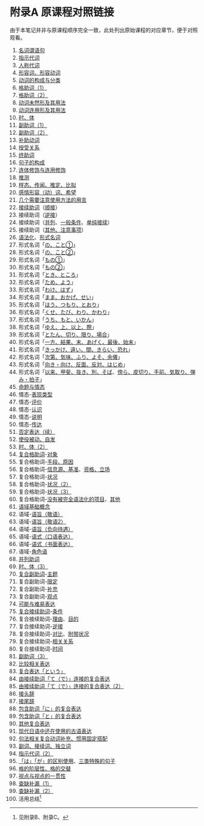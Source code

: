 # 附录A 原课程对照链接

由于本笔记并非与原课程顺序完全一致，此处列出原始课程的对应章节，便于对照观看。

1. [名词谓语句](../content/01-meishi.md)
2. [指示代词](../content/02-shijishi-1.md)
3. [人称代词](../content/03-ninshoudaimeishi.md)
4. [形容词、形容动词](../content/04-keiyoushi-keiyoudoushi.md)
5. [动词的构成与分类](../content/05-doushi-no-kouzou-to-bunrui.md)
6. [格助词（1）](../content/06-07-kakujoshi.md)
7. [格助词（2）](../content/06-07-kakujoshi.md#で)
8. [动词未然形及其用法](../content/08-doushi-no-mizenkei.md)
9. [动词连用形及其用法](../content/09-doushi-no-rennyoukei.md)
10. [时、体](../content/10-tense-and-aspect-1.md)
11. [副助词（1）](../content/11-12-fukujoshi.md)
12. [副助词（2）](../content/11-12-fukujoshi.md#でも)
13. [补助动词](../content/13-hojodoushi.md)
14. [授受关系](../content/14-jujuhyougen.md)
15. [终助词](../content/15-shuujoshi.md)
16. [句子的构成](../content/16-bun-no-kouzou.md)
17. [连体修饰与连用修饰](../content/17-rentaishuushi-to-renyoushuushi.md)
18. [推测](../content/18-suiryou.md)
19. [样态、传闻、推定、比拟](../content/19-youtai-denbun-suitei-hikyou.md)
20. [感情形容（动）词、希望](../content/20-kanjou-keiyoushi-keiyoudoushi-kibou.md)
21. [几个需要注意使用方法的用言](../content/21-tsukaikatani-chuuisubeki-yougenn.md)
22. [接续助词](../content/22-setsuzokujoshi.md)（[顺接](../content/22-junnsetsu.md)）
23. 接续助词（[逆接](../content/23-gyakusetsu.md)）
24. 接续助词（[并列](../content/24-heiritsu.md)、[一般条件](../content/24-ippanjouken.md)、[单纯接续](../content/24-tannjunnsetsuzoku.md)）
25. 接续助词（[其他、注意事项](../content/25-sonohoka.md)）
26. [语法化](../content/26-bunpouka.md)、[形式名词](../content/26-keishikitaigen.md)
27. 形式名词「[の、こと①](../content/27-28-no-koto.md)」
28. 形式名词「[の、こと②](../content/27-28-no-koto.md#kotoda)」
29. 形式名词「[もの①](../content/29-30-mono.md)」
30. 形式名词「[もの②](../content/29-30-mono.md#toiumono)」
31. 形式名词「[とき、ところ](../content/31-toki-tokoro.md)」
32. 形式名词「[ため、よう](../content/32-tame-you.md)」
33. 形式名词「[わけ、はず](../content/33-wake-hazu.md)」
34. 形式名词「[まま、おかげ、せい](../content/34-mama-okage-sei.md)」
35. 形式名词「[ほう、つもり、とおり](../content/35-hou-tsumori-toori.md)」
36. 形式名词「[くせ、たび、わり、かわり](../content/36-kuse-tabi-wari-kawari.md)」
37. 形式名词「[うち、もと、いかん](../content/37-uchi-moto-ikan.md)」
38. 形式名词「[ゆえ、上、以上、際](../content/38-yue-jou-ijou-sai.md)」
39. 形式名词「[とたん、切り、限り、場合](../content/39-totan-kiri-kagiri-baai.md)」
40. 形式名词「[一方、結果、末、あげく、最後、始末](../content/40-ippou-kekka-sue-ageku-saigo-shimatsu.md)」
41. 形式名词「[きっかけ、違い、間、きらい、恐れ](../content/41-kikkake-chigai-aida-kirai-osore.md)」
42. 形式名词「[次第、気味、ふり、よそ、余儀](../content/42-shidai-kimi-furi-yoso-yogi.md)」
43. 形式名词「[向き・向け、反面、反対、はじめ](../content/43-muki-muke-hanmen-hantai-hajime.md)」
44. 形式名词「[以来、甲斐、抜き、別、そば](../content/44-irai-kai-nuki-betsu-soba.md)、[傍ら、皮切り、手前、気取り、弾み・拍子](../content/44-katawara-kawakiri-kidori-temae-hazumi-hyoushi.md)」
45. [命题与情态](../content/45-meidai-to-modality.md)
46. 情态-[表现类型](../content/46-hyougen-ruikei.md)
47. 情态-[评价](../content/47-hyouka.md)
48. 情态-[认识](../content/48-ninshiki.md)
49. 情态-[说明](../content/49-setsumei.md)
50. 情态-[传达](../content/50-dentatsu.md)
51. [否定表达（续）](../content/51-hiteihyougen-no-kakujuu.md)
52. [使役被动、自发](../content/52-shiekiukemi-jihatsu.md)
53. [时、体（2）](../content/53-tense-and-aspect-2.md)
54. [复合格助词](../content/54-fukugou-kakujoshi.md)-[对象](../content/54-taishou.md)
55. 复合格助词-[手段、原因](../content/55-shudan-gennin.md)
56. 复合格助词-[信息源、基准](../content/56-jouhougen-kijun.md)、[资格、立场](../content/56-shikaku-tachiba.md)
57. 复合格助词-[状况](../content/57-59-joukyou.md)
58. 复合格助词-[状况（2）](../content/57-59-joukyou.md#对于多样的状况保持不变)
59. 复合格助词-[状况（3）](../content/57-59-joukyou.md#をに)
60. 复合格助词-[没有被完全语法化的项目](../content/60-kanzenni-bunpouka-sareteinai-koumoku.md)、[其他](../content/60-sonohoka.md)
61. [语域基础概念](../content/61-jyoukyou-no-context-no-bunrui.md)
62. 语域-[语旨（敬语）](../content/62-63-keigo.md)
63. 语域-[语旨（敬语2）](../content/62-63-keigo.md#敬語と授受表現)
64. 语域-[语旨（负向待遇）](../content/64-mainasu-no-taiguu.md)
65. 语域-[语式（口语表达）](../content/65-hanashikotoba.md)
66. 语域-[语式（书面表达）](../content/66-kakikotoba.md)
67. 语域-[角色语](../content/67-yakuwarigo.md)
68. [并列助词](../content/68-heiretsujoshi.md)
69. [时、体（3）](../content/69-tense-and-aspect-3.md)
70. [复合副助词](../content/70-fukugou-fukujoshi.md)-[主题](../content/70-shudai.md)
71. 复合副助词-[限定](../content/71-gentei.md)
72. 复合副助词-[补充](../content/72-tsukekuwae.md)
73. 复合副助词-[观点](../content/73-kanten.md)
74. [可能与难易表达](../content/74-kanou-to-nanni-no-hyougen.md)
75. [复合接续助词](../content/75-fukugou-setsuzokujoshi.md)-[条件](../content/75-jouken.md)
76. 复合接续助词-[理由](../content/76-riyuu.md)、[目的](../content/76-mokuteki.md)
77. 复合接续助词-[逆接](../content/77-gyakusetsu.md)
78. 复合接续助词-[对比](../content/78-taihi.md)、[附带状况](../content/78-futaijoukyou.md)
79. 复合接续助词-[相关关系](../content/79-soukankankei.md)
80. 复合接续助词-[时间](../content/80-jikan.md)
81. [副助词（3）](../content/81-fukujoshi-2.md)
82. [比较相关表达](../content/82-hikaku-no-hyougen.md)
83. [复合表达「という」](../content/83-fukugouji-toiu.md)
84. [由接续助词「て（で）」连接的复合表达](../content/84-85-setsuzokujoshi-te-fukugouhyougen.md)
85. [由接续助词「て（で）」连接的复合表达（2）](../content/84-85-setsuzokujoshi-te-fukugouhyougen.md#demonai)
86. [接头辞](../content/86-settouji.md)
87. [接尾辞](../content/87-setsubiji.md)
88. [包含助词「に」的复合表达](../content/88-joshi-ni-fukugouhyougen.md)
89. [包含助词「と」的复合表达](../content/89-joshi-to-fukugoukyougen.md)
90. [其他复合表达](../content/90-hoka-no-fukugouhyougen.md)
91. [现代日语中还在使用的古语表达](../content/91-gendaini-ikiru-koten-nihongo.md)
92. [句法相关复合动词补充、惯用固定搭配](../content/92-tougoteki-fukugoudoushi-kanyouteki-hyougen.md)
93. [副词、接续词、独立词](../content/93-fukushi-setsuzokushi-dokuritsugo.md)
94. [指示代词（2）](../content/94-shijishi-2.md)
95. [「は」「が」的区别使用](../content/95-ha-to-ga-no-tsukaiwake.md)、[三类特殊的句子](../content/95-zoubibun-unagibun-konnyakubun.md)
96. [格的阶层性、格的交替](../content/96-kaku-no-kaisoukei-to-koutai.md)
97. [视点与视点的一贯性](../content/97-shiten-to-shiten-no-ikkansei.md)
98. [查缺补漏（1）](../content/98-99-shuui.md)
99. [查缺补漏（2）](../content/98-99-shuui.md#させる)
100. 活用总结[^katsuyounomatome]

[^katsuyounomatome]: 见附录B、附录C。


